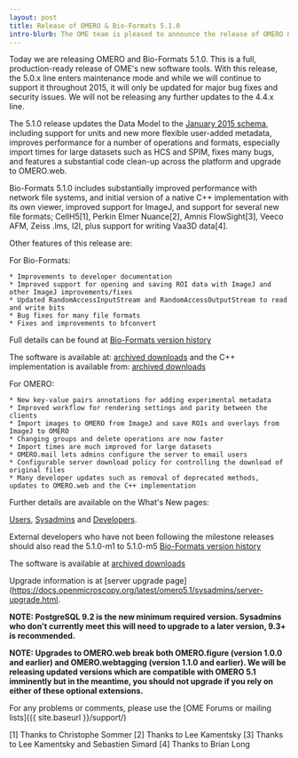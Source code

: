 ```yaml
---
layout: post
title: Release of OMERO & Bio-Formats 5.1.0
intro-blurb: The OME team is pleased to announce the release of OMERO & Bio-Formats 5.1.0
---
```


Today we are releasing OMERO and Bio-Formats 5.1.0. This is a full, production-ready release of OME's new software tools. With this release, the 5.0.x line enters maintenance mode and while we will continue to support it throughout 2015, it will only be updated for major bug fixes and security issues. We will not be releasing any further updates to the 4.4.x line.

The 5.1.0 release updates the Data Model to the [January 2015 schema](https://docs.openmicroscopy.org/latest/ome-model/schemas/january-2015.html), including support for units and new more flexible user-added metadata, improves performance for a number of operations and formats, especially import times for large datasets such as HCS and SPIM, fixes many bugs, and features a substantial code clean-up across the platform and upgrade to OMERO.web.

Bio-Formats 5.1.0 includes substantially improved performance with network file systems, and initial version of a native C++ implementation with its own viewer, improved support for ImageJ, and support for several new file formats; CellH5[1], Perkin Elmer Nuance[2], Amnis FlowSight[3], Veeco AFM, Zeiss .lms, I2I, plus support for writing Vaa3D data[4].

Other features of this release are:

For Bio-Formats:

    * Improvements to developer documentation
    * Improved support for opening and saving ROI data with ImageJ and other ImageJ improvements/fixes
    * Updated RandomAccessInputStream and RandomAccessOutputStream to read and write bits
    * Bug fixes for many file formats
    * Fixes and improvements to bfconvert

Full details can be found at [Bio-Formats version history](https://www.openmicroscopy.org/site/support/bio-formats5.1/about/whats-new.html)

The software is available at: [archived downloads](https://downloads.openmicroscopy.org/bio-formats/5.1.0) and the C++ implementation is available from: [archived downloads](https://downloads.openmicroscopy.org/bio-formats-cpp/5.1.0/)

For OMERO:

    * New key-value pairs annotations for adding experimental metadata
    * Improved workflow for rendering settings and parity between the clients
    * Import images to OMERO from ImageJ and save ROIs and overlays from ImageJ to OMERO
    * Changing groups and delete operations are now faster
    * Import times are much improved for large datasets
    * OMERO.mail lets admins configure the server to email users
    * Configurable server download policy for controlling the download of original files
    * Many developer updates such as removal of deprecated methods, updates to OMERO.web and the C++ implementation

Further details are available on the What's New pages:

[Users](https://docs.openmicroscopy.org/latest/omero5.1/users/whatsnew.html), [Sysadmins](https://docs.openmicroscopy.org/latest/omero5.1/sysadmins/whatsnew.html) and [Developers](https://docs.openmicroscopy.org/latest/omero5.1/developers/whatsnew.html).

External developers who have not been following the milestone releases should also read the 5.1.0-m1 to 5.1.0-m5 [Bio-Formats version history](https://docs.openmicroscopy.org/latest/omero5.1/users/history.html)

The software is available at [archived downloads](https://downloads.openmicroscopy.org/omero/5.1.0)

Upgrade information is at [server upgrade page](https://docs.openmicroscopy.org/latest/omero5.1/sysadmins/server-upgrade.html.

**NOTE: PostgreSQL 9.2 is the new minimum required version. Sysadmins who don't currently meet this will need to upgrade to a later version, 9.3+ is recommended.**

**NOTE: Upgrades to OMERO.web break both OMERO.figure (version 1.0.0 and earlier) and OMERO.webtagging (version 1.1.0 and earlier). We will be releasing updated versions which are compatible with OMERO 5.1 imminently but in the meantime, you should not upgrade if you rely on either of these optional extensions.**

For any problems or comments, please use the [OME Forums or mailing lists]({{ site.baseurl }}/support/)


[1] Thanks to Christophe Sommer [2] Thanks to Lee Kamentsky [3] Thanks to Lee Kamentsky and Sebastien Simard [4] Thanks to Brian Long
